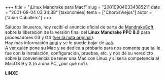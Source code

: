+++
title = "¡Linux Mandrake para Mac!"
slug = "20010904033438521"
date = "2001-09-04 03:34:38"
[taxonomies]
tema = ["ChorosViejos"]
autor = ["Juan Caballero"]
+++

Saludos linuxeros, hoy recibí el anuncio oficial de parte de
[MandrakeSoft](http://www.mandrakesoft.com/), sobre la liberación de la
versión final del **Linux Mandrake PPC 8.0** para procesadores G3 y G4
([ver la nota
original](http://www.mandrakesoft.com/company/press/pr?n=/pr/products/1122)).  
Hay más información [aquí](http://www.linux-mandrake.com/en/ppc.php3) y
se le puede bajar de
[acá](http://www.linux-mandrake.com/en/ftp.php3#ppc).  
A ver quién pone su Mac y se dedica a probarlo para nos comente que tal
le fue con la instalación, configuración, pruebas, etc. y nos dé su
veredicto sobre la conveniencia de tener una Mac con Linux y si sería
competencia al MacOS 9 y X (ó a una PC, ¿por qué no?).

**LINXE**


